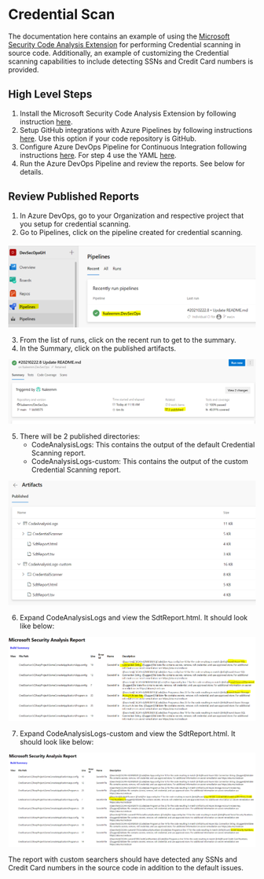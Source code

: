 # Credential Scan

The documentation here contains an example of using the [Microsoft Security Code Analysis Extension](https://docs.microsoft.com/en-us/azure/security/develop/security-code-analysis-overview) for performing Credential scanning in source code. Additionally, an example of customizing the Credential scanning capabilities to include detecting SSNs and Credit Card numbers is provided. 

## High Level Steps

1) Install the Microsoft Security Code Analysis Extension by following instruction [here](https://docs.microsoft.com/en-us/azure/security/develop/security-code-analysis-onboard#onboarding-the-microsoft-security-code-analysis-extension).
2) Setup GitHub integrations with Azure Pipelines by following instructions [here](https://www.azuredevopslabs.com/labs/vstsextend/github-azurepipelines/#task-1-installing-azure-pipelines-from-github-marketplace). Use this option if your code repository is GitHub.
3) Configure Azure DevOps Pipeline for Continuous Integration following instructions [here](https://www.azuredevopslabs.com/labs/vstsextend/github-azurepipelines/#task-1-installing-azure-pipelines-from-github-marketplace). For step 4 use the YAML [here](https://github.com/fsaleemm/DevSecOps).
4) Run the Azure DevOps Pipeline and review the reports. See below for details.

## Review Published Reports

1) In Azure DevOps, go to your Organization and respective project that you setup for credential scanning.
2) Go to Pipelines, click on the pipeline created for credential scanning.

![](https://github.com/fsaleemm/DevSecOps/blob/main/CredScan/images/ss1.PNG)

3) From the list of runs, click on the recent run to get to the summary.
4) In the Summary, click on the published artifacts.

![](https://github.com/fsaleemm/DevSecOps/blob/main/CredScan/images/ss2.PNG)

5) There will be 2 published directories:
    - CodeAnalysisLogs: This contains the output of the default Credential Scanning report.
    - CodeAnalysisLogs-custom: This contains the output of the custom Credential Scanning report.

![](https://github.com/fsaleemm/DevSecOps/blob/main/CredScan/images/ss3.PNG)

6) Expand CodeAnalysisLogs and view the SdtReport.html. It should look like below:

![](https://github.com/fsaleemm/DevSecOps/blob/main/CredScan/images/ss4.PNG)

7) Expand CodeAnalysisLogs-custom and view the SdtReport.html. It should look like below:

![](https://github.com/fsaleemm/DevSecOps/blob/main/CredScan/images/ss5.PNG)

The report with custom searchers should have detected any SSNs and Credit Card numbers in the source code in addition to the default issues.
